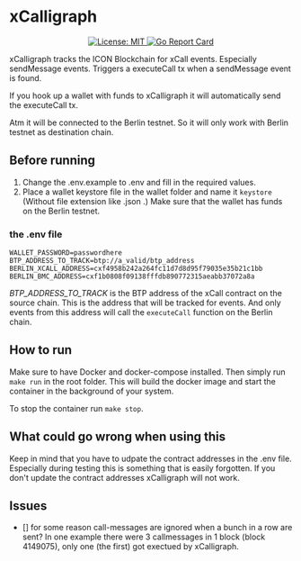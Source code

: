 # xCalligraph

<p align="center">

  <!-- <a href="https://godoc.org/github.com/onyxgrid/xCalligraph">
    <img src="https://godoc.org/github.com/onyxgrid/xCalligraph?status.svg" alt="GoDoc">
  </a> -->

  <a href="./LICENSE">
    <img src="https://img.shields.io/badge/License-MIT-blue.svg" alt="License: MIT">
  </a>

  <!-- make one for go ref stuff -->
  <a href="https://goreportcard.com/report/github.com/onyxgrid/xCalligraph">
    <img src="https://goreportcard.com/badge/github.com/onyxgrid/xCalligraph" alt="Go Report Card">
  </a>
</p>



xCalligraph tracks the ICON Blockchain for xCall events. Especially sendMessage events. Triggers a executeCall tx when a sendMessage event is found.

If you hook up a wallet with funds to xCalligraph it will automatically send the executeCall tx.

Atm it will be connected to the Berlin testnet. So it will only work with Berlin testnet as destination chain.

## Before running
1. Change the .env.example to .env and fill in the required values.
2. Place a wallet keystore file in the wallet folder and name it `keystore` (Without file extension like .json .) Make sure that the wallet has funds on the Berlin testnet.

### the .env file
```
WALLET_PASSWORD=passwordhere
BTP_ADDRESS_TO_TRACK=btp://a_valid/btp_address
BERLIN_XCALL_ADDRESS=cxf4958b242a264fc11d7d8d95f79035e35b21c1bb
BERLIN_BMC_ADDRESS=cxf1b0808f09138fffdb890772315aeabb37072a8a
```

_BTP_ADDRESS_TO_TRACK_ is the BTP address of the xCall contract on the source chain. This is the address that will be tracked for events. And only events from this address will call the `executeCall` function on the Berlin chain.

## How to run
Make sure to have Docker and docker-compose installed. Then simply run `make run` in the root folder. This will build the docker image and start the container in the background of your system. 

To stop the container run `make stop`.

## What could go wrong when using this
Keep in mind that you have to udpate the contract addresses in the .env file. Especially during testing this is something that is easily forgotten. If you don't update the contract addresses xCalligraph will not work.

## Issues
- [] for some reason call-messages are ignored when a bunch in a row are sent? In one example there were 3 callmessages in 1 block (block 4149075), only one (the first) got exectued by xCalligraph.
